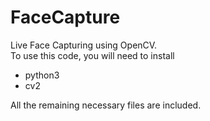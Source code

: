 # FaceCapture
 Live Face Capturing using OpenCV. \
 To use this code, you will need to install
 - python3
 - cv2
 
 All the remaining necessary files are included.
